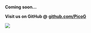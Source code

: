 **Coming soon...**

**Visit us on GitHub @** [**github.com/PicoG**](https://github.com/PicoG/)

![](https://user-images.githubusercontent.com/381432/126918429-becc1814-ee07-4c8f-a4a9-04e6d97cc101.png)
